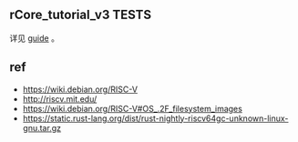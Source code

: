 ## rCore_tutorial_v3 TESTS

详见 [guide](./guide.md) 。

## ref
- https://wiki.debian.org/RISC-V
- http://riscv.mit.edu/
- https://wiki.debian.org/RISC-V#OS_.2F_filesystem_images
- https://static.rust-lang.org/dist/rust-nightly-riscv64gc-unknown-linux-gnu.tar.gz
